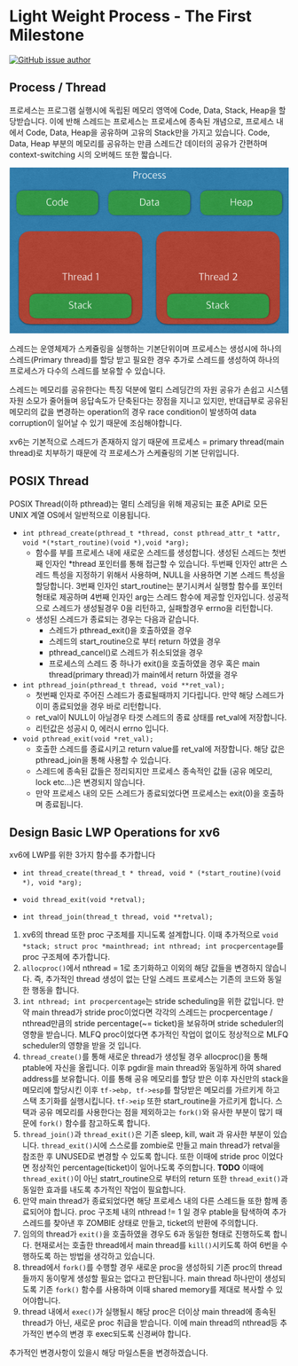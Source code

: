 # Light Weight Process - The First Milestone

[![GitHub issue author](https://img.shields.io/badge/author-Dae%20In%20Lee-blue.svg)](https://hconnect.hanyang.ac.kr/2014004893)

## Process / Thread

프로세스는 프로그램 실행시에 독립된 메모리 영역에 Code, Data, Stack, Heap을 할당받습니다.
이에 반해 스레드는 프로세스는 프로세스에 종속된 개념으로, 프로세스 내에서 Code, Data, Heap을 공유하며 고유의 Stack만을 가지고 있습니다.
Code, Data, Heap 부분의 메모리를 공유하는 만큼 스레드간 데이터의 공유가 간편하며 context-switching 시의 오버헤드 또한 짧습니다.

![PT-5044605](assets/PT.png)

스레드는 운영체제가 스케쥴링을 실행하는 기본단위이며 프로세스는 생성시에 하나의 스레드(Primary thread)를 할당 받고 필요한 경우 추가로 스레드를 생성하여 하나의 프로세스가
다수의 스레드를 보유할 수 있습니다.

스레드는 메모리를 공유한다는 특징 덕분에 멀티 스레딩간의 자원 공유가 손쉽고 시스템 자원 소모가 줄어들며 응답속도가 단축된다는 장점을 지니고 있지만, 반대급부로 공유된 메모리의 값을 변경하는 operation의 경우
race condition이 발생하여 data corruption이 일어날 수 있기 때문에 조심해야합니다.

xv6는 기본적으로 스레드가 존재하지 않기 때문에 프로세스 = primary thread(main thread)로 치부하기 때문에 각 프로세스가 스케쥴링의 기본 단위입니다.



## POSIX Thread

POSIX Thread(이하 pthread)는 멀티 스레딩을 위해 제공되는 표준 API로 모든 UNIX 계열 OS에서 일반적으로 이용됩니다. 

* ``` int pthread_create(pthread_t *thread, const pthread_attr_t *attr, void *(*start_routine)(void *),void *arg); ```
  * 함수를 부를 프로세스 내에 새로운 스레드를 생성합니다.
    생성된 스레드는 첫번째 인자인 *thread 포인터를 통해 접근할 수 있습니다.
    두번째 인자인 attr은 스레드 특성을 지정하기 위해서 사용하며, NULL을 사용하면 기본 스레드 특성을 할당합니다. 
    3번째 인자인 start_routine는 분기시켜서 실행할 함수를 포인터 형태로 제공하며
    4번째 인자인 arg는 스레드 함수에 제공할 인자입니다.
    성공적으로 스레드가 생성될경우 0을 리턴하고, 실패할경우 errno을 리턴합니다.
  * 생성된 스레드가 종료되는 경우는 다음과 같습니다.
    * 스레드가 pthread_exit()을 호출하였을 경우
    * 스레드의 start_routine으로 부터 return 하였을 경우
    * pthread_cancel()로 스레드가 취소되었을 경우
    * 프로세스의 스레드 중 하나가 exit()을 호출하였을 경우 혹은 main thread(primary thread)가 main에서 return 하였을 경우
* ```int pthread_join(pthread_t thread, void **ret_val);```
  * 첫번째 인자로 주어진 스레드가 종료될때까지 기다립니다. 만약 해당 스레드가 이미 종료되었을 경우 바로 리턴합니다.
  * ret_val이 NULL이 아닐경우 타겟 스레드의 종료 상태를 ret_val에 저장합니다.
  * 리턴값은 성공시 0, 에러시 errno 입니다.
* ```void pthread_exit(void *ret_val);```
  * 호출한 스레드를 종료시키고 return value를 ret_val에 저장합니다. 해당 값은 pthread_join을 통해 사용할 수 있습니다.
  * 스레드에 종속된 값들은 정리되지만 프로세스 종속적인 값들 (공유 메모리, lock etc...)은 변경되지 않습니다.
  * 만약 프로세스 내의 모든 스레드가 종료되었다면 프로세스는 exit(0)을 호출하며 종료됩니다.


##   Design Basic LWP Operations for xv6

xv6에 LWP를 위한 3가지 함수를 추가합니다

* `int thread_create(thread_t * thread, void * (*start_routine)(void *), void *arg);`

* `void thread_exit(void *retval);`

* `int thread_join(thread_t thread, void **retval);`

1. xv6의 thread 또한 proc 구조체를 지니도록 설계합니다. 이때 추가적으로 ```void *stack; struct proc *mainthread; int nthread; int procpercentage```를 proc 구조체에 추가합니다.
2. `allocproc()`에서 nthread = 1로 초기화하고 이외의 해당 값들을 변경하지 않습니다. 즉, 추가적인 thread 생성이 없는 단일 스레드 프로세스는 기존의 코드와 동일한 행동을 합니다.
3. `int nthread; int procpercentage`는 stride scheduling을 위한 값입니다. 
   만약 main thread가 stride proc이었다면 각각의 스레드는 procpercentage / nthread만큼의 stride percentage(~= ticket)을 보유하며 stride scheduler의 영향을 받습니다.
   MLFQ proc이었다면 추가적인 작업이 없이도 정상적으로 MLFQ scheduler의 영향을 받을 것 입니다.
4. `thread_create()`를 통해 새로운 thread가 생성될 경우 allocproc()을 통해 ptable에 자신을 올립니다. 이후 pgdir을 main thread와 동일하게 하여 shared address를 보유합니다.
   이를 통해 공유 메모리를 할당 받은 이후 자신만의 stack을 메모리에 할당시킨 이후 `tf->ebp, tf->esp`를 할당받은 메모리를 가르키게 하고 스택 초기화를 실행시킵니다.
   `tf->eip` 또한 start_routine을 가르키게 합니다. 스택과 공유 메모리를 사용한다는 점을 제외하고는 `fork()`와 유사한 부분이 많기 때문에 `fork()` 함수를 참고하도록 합니다.
5. `thread_join()`과 `thread_exit()`은 기존 sleep, kill, wait 과 유사한 부분이 있습니다. 
   `thread_exit()`시에 스스로를 zombie로 만들고 main thread가 retval을 참조한 후 UNUSED로 변경할 수 있도록 합니다.
   또한 이때에 stride proc 이었다면 정상적인 percentage(ticket)이 일어나도록 주의합니다.
   **TODO** 이때에 `thread_exit()`이 아닌 statrt_routine으로 부터의 return 또한 `thread_exit()`과 동일한 효과를 내도록 추가적인 작업이 필요합니다.
6. 만약 main thread가 종료되었다면 해당 프로세스 내의 다른 스레드들 또한 함께 종료되어야 합니다. 
   proc 구조체 내의 nthread != 1 일 경우 ptable을 탐색하여 추가 스레드를 찾아낸 후 ZOMBIE 상태로 만들고, ticket의 반환에 주의합니다.
7. 임의의 thread가 `exit()`을 호출하였을 경우도 6과 동일한 형태로 진행하도록 합니다.
   현재로서는 호출한 thread에서 main thread를 `kill()`시키도록 하여 6번을 수행하도록 하는 방법을 생각하고 있습니다.
8. thread에서 `fork()`를 수행할 경우 새로운 proc을 생성하되 기존 proc의 thread들까지 동이랗게 생성할 필요는 없다고 판단됩니다. 
   main thread 하나만이 생성되도록 기존 `fork()` 함수를 사용하며 이때 shared memory를 제대로 복사할 수 있어야합니다.
9. thread 내에서 `exec()`가 실행될시 해당 proc은 더이상 main thread에 종속된 thread가 아닌, 새로운 proc 취급을 받습니다.
    이에 main thread의 nthread등 추가적인 변수의 변경 후 exec되도록 신경써야 합니다.




추가적인 변경사항이 있을시 해당 마일스톤을 변경하겠습니다.